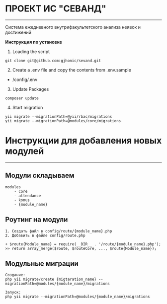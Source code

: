 # ПРОЕКТ ИС "СЕВАНД"
________________
Система ежедневного внутрифакультетского анализа неявок и достижений

**Инструкция по установке**

1) Loading the script
```
git clone git@github.com:gjhonic/sevand.git
```

2) Create a .env file and copy the contents from .env.sample
- /config/.env


3) Update Packages
```
composer update
```

4) Start migration
```
yii migrate --migrationPath=@yii/rbac/migrations
yii migrate --migrationPath=@modules/core/migrations
```



# Инструкции для добавления новых модулей


----------------------

## Модули складываем 
```
modules
    - core
    - attendance
    - konus
    - {module_name}
```

## Роутинг на модули
```
1. Создать файл в config/route/{module_name}.php
2. Добавить в файле config/route.php

+ $route{Module_name} = require(__DIR__ . '/route/{module_name}.php');
>> return array_merge($route, $routeCore, ..., $route{Module_name});
```

## Модульные миграции
```
Создание:
php yii migrate/create {migtaration_name} --migrationPath=@modules/{module_name}/migrations

Запуск:
php yii migrate --migrationPath=@modules/{module_name}/migrations
```